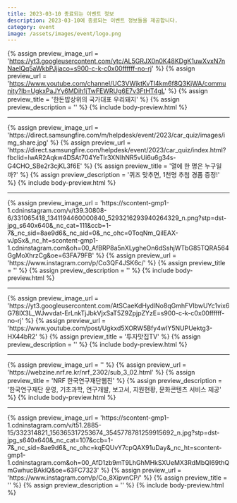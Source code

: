 ```yaml
---
title: 2023-03-10 종료되는 이벤트 정보
description: 2023-03-10에 종료되는 이벤트 정보들을 제공합니다.
category: event
image: /assets/images/event/logo.png
---
```

{% assign preview_image_url = 'https://yt3.googleusercontent.com/ytc/AL5GRJX0n0K48KDgK1uwXvxN7nNaelQq5aWkbPJjiaco=s900-c-k-c0x00ffffff-no-rj' %}
{% assign preview_url = 'https://www.youtube.com/channel/UC3VWjktKvTl4km6f8Q3KjWA/community?lb=UgkxPaJYy6MDih1jTwFEWRUg6E7v3FtHT4gL' %}
{% assign preview_title = '한돈밥상위의 국가대표 우리돼지' %}
{% assign preview_description = '' %}
{% include body-preview.html %}
<hr>{% assign preview_image_url = 'https://direct.samsungfire.com/m/helpdesk/event/2023/car_quiz/images/img_share.jpg' %}
{% assign preview_url = 'https://direct.samsungfire.com/helpdesk/event/2023/car_quiz/index.html?fbclid=IwAR2Aqkw4DSAt704YeTIr3XNIhNR5vUi6u6g34s-G4CHO_SBe2r3cjKL3f6E' %}
{% assign preview_title = '열에 한 명은 누구일까?' %}
{% assign preview_description = '퀴즈 맞추면, 1천명 추첨 경품 증정!' %}
{% include body-preview.html %}
<hr>{% assign preview_image_url = 'https://scontent-gmp1-1.cdninstagram.com/v/t39.30808-6/331065418_1341194460000840_5293216293940264329_n.png?stp=dst-jpg_s640x640&amp;_nc_cat=111&amp;ccb=1-7&amp;_nc_sid=8ae9d6&amp;_nc_aid=0&amp;_nc_ohc=0ToqNm_QilEAX-vJpSx&amp;_nc_ht=scontent-gmp1-1.cdninstagram.com&amp;oh=00_AfBRP8a5nXLygheOn6dSshjWTbG85TQRA564GgMoXhrzCg&amp;oe=63FA79FB' %}
{% assign preview_url = 'https://www.instagram.com/p/Co3QF4JSK6c/' %}
{% assign preview_title = '' %}
{% assign preview_description = '' %}
{% include body-preview.html %}
<hr>{% assign preview_image_url = 'https://yt3.googleusercontent.com/AtSCaeKdHydlNo8qGmhFVIbwUYc1vix6G78lX3L_WJwvdat-ErLnkTjJbkVjxSaT5Z9ZpjpZYzE=s900-c-k-c0x00ffffff-no-rj' %}
{% assign preview_url = 'https://www.youtube.com/post/Ugkxd5XORW5Bfy4wIY5NUPUektg3-HX44bR2' %}
{% assign preview_title = '투자맛집TV' %}
{% assign preview_description = '' %}
{% include body-preview.html %}
<hr>{% assign preview_image_url = '' %}
{% assign preview_url = 'https://webzine.nrf.re.kr/nrf_2302/sub_3_02.html' %}
{% assign preview_title = 'NRF 한국연구재단웹진' %}
{% assign preview_description = '한국연구재단 운영, 기초과학, 연구개발, 보고서, 지원현황, 문화콘텐츠 서비스 제공' %}
{% include body-preview.html %}
<hr>{% assign preview_image_url = 'https://scontent-gmp1-1.cdninstagram.com/v/t51.2885-15/332314821_156365317253674_3545778781259915692_n.jpg?stp=dst-jpg_s640x640&amp;_nc_cat=107&amp;ccb=1-7&amp;_nc_sid=8ae9d6&amp;_nc_ohc=kqEQUvY7cpQAX91uDay&amp;_nc_ht=scontent-gmp1-1.cdninstagram.com&amp;oh=00_AfD1zb9mT9LhGhMHkSXUeMX3RdMbQI69thQmGwhucBAklQ&amp;oe=63FC7323' %}
{% assign preview_url = 'https://www.instagram.com/p/Co_8XipvnCP/' %}
{% assign preview_title = '' %}
{% assign preview_description = '' %}
{% include body-preview.html %}